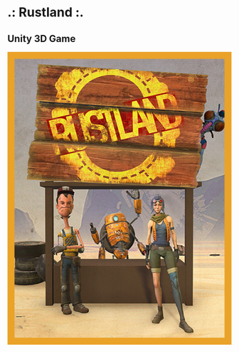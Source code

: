 # .: Rustland :.
## Unity 3D Game
<img border="0" width="624" id="Picture 1" src="https://github.com/stannesi/Rustland/blob/master/Assets/Images/Sprite/episode-02.png" />
